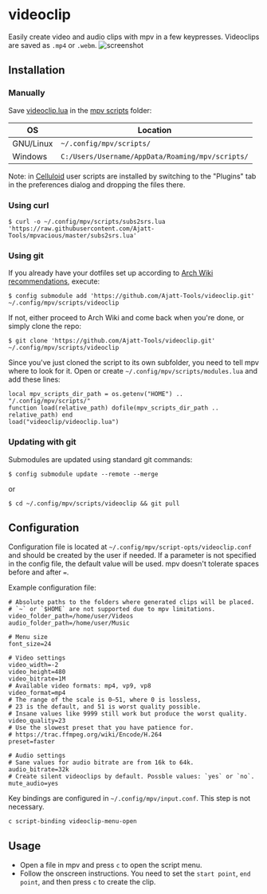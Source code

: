 # videoclip
Easily create video and audio clips with mpv in a few keypresses.
Videoclips are saved as `.mp4` or `.webm`.
![screenshot](https://user-images.githubusercontent.com/69171671/92329784-683ff900-f059-11ea-9514-e8718e42dd5a.jpg)

## Installation
### Manually

Save [videoclip.lua](https://raw.githubusercontent.com/Ajatt-Tools/videoclip/master/videoclip.lua)
in  the [mpv scripts](https://github.com/mpv-player/mpv/wiki/User-Scripts) folder:

| OS | Location |
| --- | --- |
| GNU/Linux | `~/.config/mpv/scripts/` |
| Windows | `C:/Users/Username/AppData/Roaming/mpv/scripts/` |

Note: in [Celluloid](https://www.archlinux.org/packages/community/x86_64/celluloid/)
user scripts are installed by switching to the "Plugins" tab
in the preferences dialog and dropping the files there.

### Using curl
```
$ curl -o ~/.config/mpv/scripts/subs2srs.lua 'https://raw.githubusercontent.com/Ajatt-Tools/mpvacious/master/subs2srs.lua'
```
### Using git
If you already have your dotfiles set up according to
[Arch Wiki recommendations](https://wiki.archlinux.org/index.php/Dotfiles#Tracking_dotfiles_directly_with_Git), execute:
```
$ config submodule add 'https://github.com/Ajatt-Tools/videoclip.git' ~/.config/mpv/scripts/videoclip
```
If not, either proceed to Arch Wiki and come back when you're done, or simply clone the repo:
```
$ git clone 'https://github.com/Ajatt-Tools/videoclip.git' ~/.config/mpv/scripts/videoclip
```
Since you've just cloned the script to its own subfolder,
you need to tell mpv where to look for it.
Open or create  `~/.config/mpv/scripts/modules.lua` and add these lines:
```
local mpv_scripts_dir_path = os.getenv("HOME") ..  "/.config/mpv/scripts/"
function load(relative_path) dofile(mpv_scripts_dir_path .. relative_path) end
load("videoclip/videoclip.lua")
```
### Updating with git
Submodules are updated using standard git commands:
```
$ config submodule update --remote --merge
```
or
```
$ cd ~/.config/mpv/scripts/videoclip && git pull
```
## Configuration
Configuration file is located at ```~/.config/mpv/script-opts/videoclip.conf```
and should be created by the user if needed. If a parameter is not specified
in the config file, the default value will be used.
mpv doesn't tolerate spaces before and after `=`.

Example configuration file:
```
# Absolute paths to the folders where generated clips will be placed.
# `~` or `$HOME` are not supported due to mpv limitations.
video_folder_path=/home/user/Videos
audio_folder_path=/home/user/Music

# Menu size
font_size=24

# Video settings
video_width=-2
video_height=480
video_bitrate=1M
# Available video formats: mp4, vp9, vp8
video_format=mp4
# The range of the scale is 0–51, where 0 is lossless,
# 23 is the default, and 51 is worst quality possible.
# Insane values like 9999 still work but produce the worst quality.
video_quality=23
# Use the slowest preset that you have patience for.
# https://trac.ffmpeg.org/wiki/Encode/H.264
preset=faster

# Audio settings
# Sane values for audio bitrate are from 16k to 64k.
audio_bitrate=32k
# Create silent videoclips by default. Possble values: `yes` or `no`.
mute_audio=yes
```
Key bindings are configured in ```~/.config/mpv/input.conf```.
This step is not necessary.
```
c script-binding videoclip-menu-open
```
## Usage
- Open a file in mpv and press `c` to open the script menu.
- Follow the onscreen instructions. You need to set the `start point`,
`end point`, and then press `c` to create the clip.
